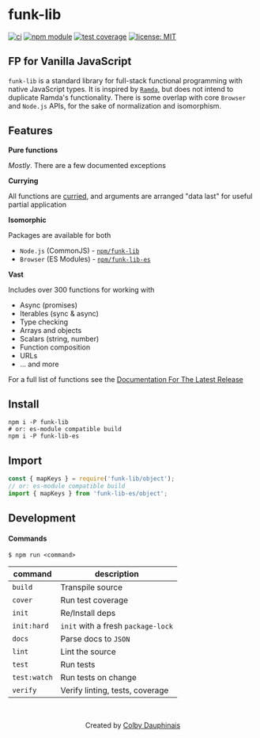 # funk-lib

[![ci](https://img.shields.io/circleci/project/github/colbydauph/funk-lib/master.svg)](https://circleci.com/gh/colbydauph/funk-lib/tree/master)
[![npm module](https://badge.fury.io/js/funk-lib.svg)](https://www.npmjs.org/package/funk-lib)
[![test coverage](https://img.shields.io/badge/test%20coverage-97%25-success)](https://circleci.com/gh/colbydauph/funk-lib/tree/master)
[![license: MIT](https://img.shields.io/badge/license-MIT-blue)](https://circleci.com/gh/colbydauph/funk-lib/tree/master)

## FP for Vanilla JavaScript

`funk-lib` is a standard library for full-stack functional programming with native JavaScript types. It is inspired by [`Ramda`](https://ramdajs.com), but does not intend to duplicate Ramda's functionality. There is some overlap with core `Browser` and `Node.js` APIs, for the sake of normalization and isomorphism.


## Features

**Pure functions**

*Mostly*. There are a few documented exceptions

**Currying**

All functions are [curried](https://ramdajs.com/docs/#curry), and arguments are arranged "data last" for useful partial application

**Isomorphic**

Packages are available for both
- `Node.js` (CommonJS) - [`npm/funk-lib`](https://www.npmjs.com/package/funk-lib)
- `Browser` (ES Modules) - [`npm/funk-lib-es`](https://www.npmjs.com/package/funk-lib-es)

**Vast**

Includes over 300 functions for working with
- Async (promises)
- Iterables (sync & async)
- Type checking
- Arrays and objects
- Scalars (string, number)
- Function composition
- URLs
- ... and more

For a full list of functions see the [Documentation For The Latest Release](https://funk-lib.com)

## Install
```shell
npm i -P funk-lib
# or: es-module compatible build
npm i -P funk-lib-es
```

## Import
```javascript
const { mapKeys } = require('funk-lib/object');
// or: es-module compatible build
import { mapKeys } from 'funk-lib-es/object';
```


## Development

#### Commands

`$ npm run <command>`

| command      | description   |
|--------------|---------------|
| `build`      | Transpile source |
| `cover`      | Run test coverage |
| `init`       | Re/Install deps |
| `init:hard`  | `init` with a fresh `package-lock` |
| `docs`       | Parse docs to `JSON` |
| `lint`       | Lint the source |
| `test`       | Run tests |
| `test:watch` | Run tests on change |
| `verify`     | Verify linting, tests, coverage |


<br />
<p style="text-align: center;">
  Created by
  <a href="https://colby.dauphina.is/?utm_source=funk-lib-docs">Colby Dauphinais</a>
</p>
